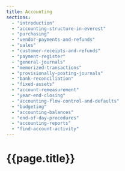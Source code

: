 ```yaml
---
title: Accounting
sections:
  - "introduction"
  - "accounting-structure-in-everest"
  - "purchasing"
  - "vendor-payments-and-refunds"
  - "sales"
  - "customer-receipts-and-refunds"
  - "payment-register"
  - "general-journals"
  - "memorized-transactions"
  - "provisionally-posting-journals"
  - "bank-reconciliation"
  - "fixed-assets"
  - "account-remeasurement"
  - "year-end-closing"
  - "accounting-flow-control-and-defaults"
  - "budgeting"
  - "accounting-balances"
  - "end-of-day-procedures"
  - "accounting-reports"
  - "find-account-activity"
---
```

# {{page.title}}
